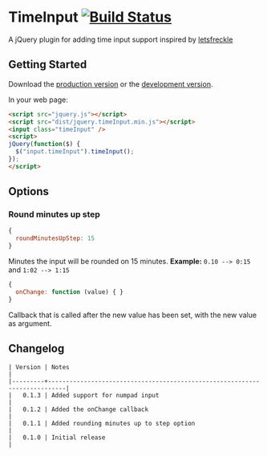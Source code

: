 # TimeInput [![Build Status](https://travis-ci.org/manuelvanrijn/jquery-timeInput.png?branch=master)](https://travis-ci.org/manuelvanrijn/jquery-timeInput)

A jQuery plugin for adding time input support inspired by [letsfreckle](www.letsfreckle.com)

## Getting Started
Download the [production version][min] or the [development version][max].

[min]: https://raw.github.com/manuelvanrijn/jquery-timeInput/master/dist/jquery.timeInput.min.js
[max]: https://raw.github.com/manuelvanrijn/jquery-timeInput/master/dist/jquery.timeInput.js

In your web page:

```html
<script src="jquery.js"></script>
<script src="dist/jquery.timeInput.min.js"></script>
<input class="timeInput" />
<script>
jQuery(function($) {
  $("input.timeInput").timeInput();
});
</script>
```

## Options

### Round minutes up step

```js
{
  roundMinutesUpStep: 15
}
```

Minutes the input will be rounded on 15 minutes. **Example:** `0.10 --> 0:15` and `1:02 --> 1:15`

```js
{
  onChange: function (value) { }
}
```

Callback that is called after the new value has been set, with the new value as argument.

## Changelog

    | Version | Notes                                                                     |
    |---------+---------------------------------------------------------------------------|
    |   0.1.3 | Added support for numpad input                                            |
    |   0.1.2 | Added the onChange callback                                               |
    |   0.1.1 | Added rounding minutes up to step option                                  |
    |   0.1.0 | Initial release                                                           |
